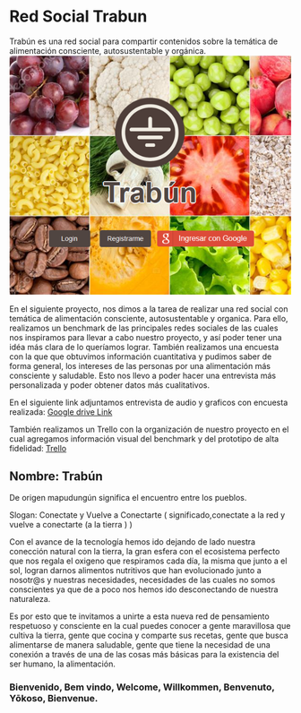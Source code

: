 # Red Social Trabun
Trabún es una red social para compartir contenidos sobre la temática de alimentación consciente, autosustentable y orgánica. 
![VistaPrevia](https://github.com/sorayasm/RedSocialTrabun/blob/master/src/assets/img/trabun.PNG)

En el siguiente proyecto, nos dimos a la tarea de realizar una red social con temática de alimentación consciente, autosustentable y organica. Para ello, realizamos un benchmark de las principales redes sociales de las cuales nos inspiramos para llevar a cabo nuestro proyecto, y así poder tener una idéa más clara de lo queríamos lograr. También realizamos una encuesta con la que que obtuvimos información cuantitativa y pudimos saber de forma general, los intereses de las personas por una alimentación más consciente y saludable. Esto nos llevo a poder hacer una entrevista más personalizada y poder obtener datos más cualitativos.

En el siguiente link adjuntamos entrevista de audio y graficos con encuesta realizada: 
[Google drive Link](https://drive.google.com/open?id=1i61SE1Qx7rqjbJuJqLJ1h6HrWiFJHJdfON1rPWwJaZM)

También realizamos un Trello con la organización de nuestro proyecto en el cual agregamos información visual del benchmark y del prototipo de alta fidelidad: [Trello](https://trello.com/b/hEuPyJNp/proyecto-3-red-social)

## Nombre: Trabún
De origen mapudungún significa el encuentro entre los pueblos.

Slogan: Conectate y Vuelve a Conectarte ( significado,conectate a la red y vuelve a conectarte (a la tierra ) )

Con el avance de la tecnología hemos ido dejando de lado nuestra conección natural con la tierra, la gran esfera con el ecosistema perfecto que nos regala el oxigeno que respiramos cada día, la misma que junto a el sol, logran darnos alimentos nutritivos que han evolucionado junto a nosotr@s y nuestras necesidades, necesidades de las cuales no somos conscientes ya que de a poco nos hemos ido desconectando de nuestra naturaleza.

Es por esto que te invitamos a unirte a esta nueva red de pensamiento respetuoso y consciente en la cual puedes conocer a gente maravillosa que cultiva la tierra, gente que cocina y comparte sus recetas, gente que busca alimentarse de manera saludable, gente que tiene la necesidad de una conexión a través de una de las cosas más básicas para la existencia del ser humano, la alimentación.

### Bienvenido, Bem vindo, Welcome, Willkommen, Benvenuto, Yōkoso, Bienvenue.
